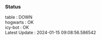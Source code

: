 ### Status


table : DOWN  
hogwarts : OK  
icy-bot : OK  
Latest Update : 2024-01-15 09:08:56.586542
